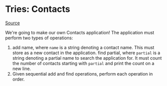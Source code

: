 # Tries: Contacts

[Source](https://www.hackerrank.com/challenges/ctci-contacts)

We're going to make our own Contacts application! The application must perform two types of operations:

1. add name, where `name` is a string denoting a contact name. This must store  as a new contact in the application.
find partial, where `partial` is a string denoting a partial name to search the application for. It must count the number of contacts starting with `partial` and print the count on a new line.
2. Given  sequential add and find operations, perform each operation in order.